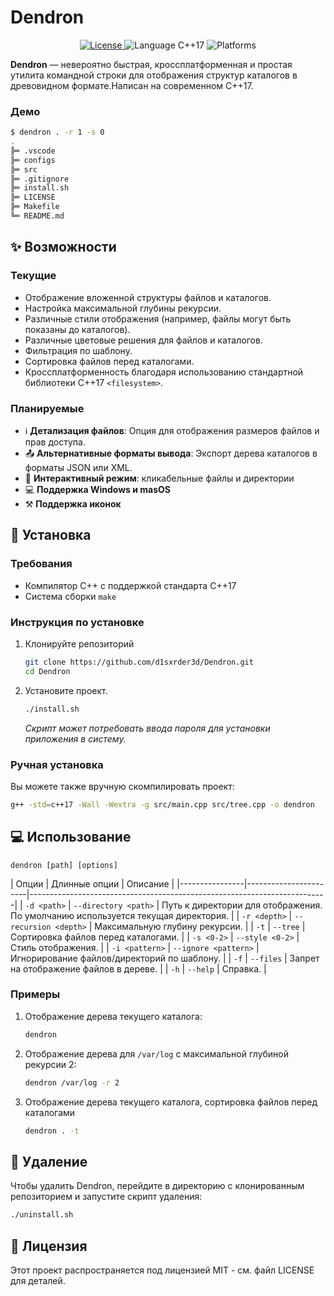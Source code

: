 # Dendron

<p align="center">
  <a href="https://github.com/d1sxrder3d/Dendron/blob/main/LICENSE">
    <img src="https://img.shields.io/badge/License-MIT-blue.svg" alt="License">
  </a>
  <img src="https://img.shields.io/badge/language-C%2B%2B17-blue.svg" alt="Language C++17">
  <img src="https://img.shields.io/badge/platform-Linux%20%7C%20macOS%20%7C%20Windows-lightgrey.svg" alt="Platforms">
</p>

**Dendron** — невероятно быстрая, кроссплатформенная и простая утилита командной строки для отображения структур каталогов в древовидном формате.Написан на современном C++17.

### Демо

```sh
$ dendron . -r 1 -s 0
.
╠═ .vscode
╠═ configs
╠═ src
╠═ .gitignore
╠═ install.sh
╠═ LICENSE
╠═ Makefile
╚═ README.md
```

## ✨ Возможности

### Текущие
- Отображение вложенной структуры файлов и каталогов.
- Настройка максимальной глубины рекурсии.
- Различные стили отображения (например, файлы могут быть показаны до каталогов).
- Различные цветовые решения для файлов и каталогов.
- Фильтрация по шаблону.
- Сортировка файлов перед каталогами.
- Кроссплатформенность благодаря использованию стандартной библиотеки C++17 `<filesystem>`.

### Планируемые
- ℹ️ **Детализация файлов**: Опция для отображения размеров файлов и прав доступа.
- 📤 **Альтернативные форматы вывода**: Экспорт дерева каталогов в форматы JSON или XML.
- 👀 **Интерактивный режим**: кликабельные файлы и директории
- 💻 **Поддержка Windows и masOS** 
- ⚒︎ **Поддержка иконок** 

## 🚀 Установка

### Требования

- Компилятор C++ с поддержкой стандарта C++17
- Система сборки `make` 

### Инструкция по установке
1.  Клонируйте репозиторий
    ```sh
    git clone https://github.com/d1sxrder3d/Dendron.git
    cd Dendron
    ```

2. Установите проект.
    ```sh
    ./install.sh
    ```
    *Скрипт может потребовать ввода пароля для установки приложения в систему.*

### Ручная установка
Вы можете также вручную скомпилировать проект:
```sh
g++ -std=c++17 -Wall -Wextra -g src/main.cpp src/tree.cpp -o dendron
```

## 💻 Использование

```
dendron [path] [options]
```
<h id="section_flags"></h>
| Опции         | Длинные опции           | Описание                                                              |
|----------------|-----------------------|--------------------------------------------------------------------------|
| `-d <path>`    | `--directory <path>`  | Путь к директории для отображения. По умолчанию используется текущая директория.     |
| `-r <depth>`   | `--recursion <depth>` | Максимальную глубину рекурсии.                                         |
| `-t`           | `--tree`              | Сортировка файлов перед каталогами.                                           |
| `-s <0-2>`     | `--style <0-2>`       | Стиль отображения. |
| `-i <pattern>` | `--ignore <pattern>`  | Игнорирование файлов/директорий по шаблону. |
| `-f`           | `--files`             | Запрет на отображение файлов в дереве. |
| `-h`           | `--help`              | Справка.                                                   |

### Примеры 
1. Отображение дерева текущего каталога:
    ```sh
    dendron
    ```
2. Отображение дерева для `/var/log` с максимальной глубиной рекурсии 2:
    ```sh
    dendron /var/log -r 2
    ```
3. Отображение дерева текущего каталога, сортировка файлов перед каталогами
    ```sh
    dendron . -t
    ```

## 🔧 Удаление
Чтобы удалить Dendron, перейдите в директорию с клонированным репозиторием и запустите скрипт удаления:
```sh
./uninstall.sh
```

## 📜 Лицензия
Этот проект распространяется под лицензией MIT - см. файл LICENSE для деталей.


